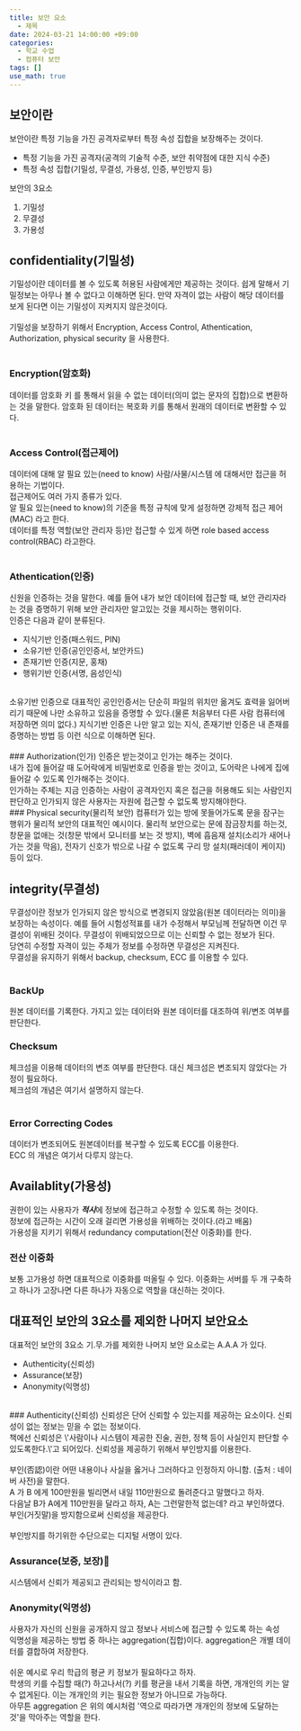 ```yaml
---
title: 보안 요소
  - 제목
date: 2024-03-21 14:00:00 +09:00
categories:
  - 학교 수업
  - 컴퓨터 보안
tags: []
use_math: true
---
```


## 보안이란
보안이란 특정 기능을 가진 공격자로부터 특정 속성 집합을 보장해주는 것이다.<br>
* 특정 기능을 가진 공격자(공격의 기술적 수준, 보안 취약점에 대한 지식 수준)
* 특정 속성 집합(기밀성, 무결성, 가용성, 인증, 부인방지 등)

보안의 3요소<br>
1. 기밀성
2. 무결성
3. 가용성

## confidentiality(기밀성)
기밀성이란 데이터를 볼 수 있도록 허용된 사람에게만 제공하는 것이다. 쉽게 말해서 기밀정보는 아무나 볼 수 없다고 이해하면 된다. 만약 자격이 없는 사람이 해당 데이터를 보게 된다면 이는 기밀성이 지켜지지 않은것이다.<br>
<br>
기밀성을 보장하기 위해서 Encryption, Access Control, Athentication, Authorization, physical security 을 사용한다.<br>
<br>
### Encryption(암호화)
데이터를 암호화 키 를 통해서 읽을 수 없는 데이터(의미 없는 문자의 집합)으로 변환하는 것을 말한다. 암호화 된 데이터는 복호화 키를 통해서 원래의 데이터로 변환할 수 있다.<br>
<br>
### Access Control(접근제어)
데이터에 대해 알 필요 있는(need to know) 사람/사물/시스템 에 대해서만 접근을 허용하는 기법이다.<br>
접근제어도 여러 가지 종류가 있다.<br>
알 필요 있는(need to know)의 기준을 특정 규칙에 맞게 설정하면 강제적 접근 제어(MAC) 라고 한다.<br>
데이터를 특정 역할(보안 관리자 등)만 접근할 수 있게 하면 role based access control(RBAC) 라고한다.<br>
<br>
### Athentication(인증)
신원을 인증하는 것을 말한다. 예를 들어 내가 보안 데이터에 접근할 때, 보안 관리자라는 것을 증명하기 위해 보안 관리자만 알고있는 것을 제시하는 행위이다.<br>
인증은 다음과 같이 분류된다.
* 지식기반 인증(패스워드, PIN)
* 소유기반 인증(공인인증서, 보안카드)
* 존재기반 인증(지문, 홍채)
* 행위기반 인증(서명, 음성인식)
<br>
소유기반 인증으로 대표적인 공인인증서는 단순히 파일의 위치만 옮겨도 효력을 잃어버리기 때문에 나만 소유하고 있음을 증명할 수 있다.(물론 처음부터 다른 사람 컴퓨터에 저장하면 의미 없다.) 지식기반 인증은 나만 알고 있는 지식, 존재기반 인증은 내 존재를 증명하는 방법 등 이런 식으로 이해하면 된다.<br>
<br>
### Authorization(인가)
인증은 받는것이고 인가는 해주는 것이다.<br>
내가 집에 들어갈 때 도어락에게 비밀번호로 인증을 받는 것이고, 도어락은 나에게 집에 들어갈 수 있도록 인가해주는 것이다.<br>
인가하는 주체는 지금 인증하는 사람이 공격자인지 혹은 접근을 허용해도 되는 사람인지 판단하고 인가되지 않은 사용자는 자원에 접근할 수 없도록 방지해야한다.
<br>
### Physical security(물리적 보안)
컴퓨터가 있는 방에 못들어가도록 문을 잠구는 행위가 물리적 보안의 대표적인 예시이다. 물리적 보안으로는 문에 잠금장치를 하는것, 창문을 없애는 것(창문 밖에서 모니터를 보는 것 방지), 벽에 흡음재 설치(소리가 새어나가는 것을 막음), 전자기 신호가 밖으로 나갈 수 없도록 구리 망 설치(패러데이 케이지)등이 있다.
<br>

## integrity(무결성)
무결성이란 정보가 인가되지 않은 방식으로 변경되지 않았음(원본 데이터라는 의미)을 보장하는 속성이다. 예를 들어 시험성적표를 내가 수정해서 부모님께 전달하면 이건 무결성이 위배된 것이다. 무결성이 위배되었으므로 이는 신뢰할 수 없는 정보가 된다.<br>
당연히 수정할 자격이 있는 주체가 정보를 수정하면 무결성은 지켜진다.<br>
무결성을 유지하기 위해서 backup, checksum, ECC 를 이용할 수 있다.<br>
<br>
### BackUp
원본 데이터를 기록한다. 가지고 있는 데이터와 원본 데이터를 대조하여 위/변조 여부를 판단한다.
<br>
### Checksum
체크섬을 이용해 데이터의 변조 여부를 판단한다. 대신 체크섬은 변조되지 않았다는 가정이 필요하다.<br>
체크섬의 개념은 여기서 설명하지 않는다.<br>
<br>
### Error Correcting Codes
데이터가 변조되어도 원본데이터를 복구할 수 있도록 ECC를 이용한다.<br>
ECC 의 개념은 여기서 다루지 않는다.<br>

## Availablity(가용성)
권한이 있는 사용자가 ***적시***에 정보에 접근하고 수정할 수 있도록 하는 것이다.<br>
정보에 접근하는 시간이 오래 걸리면 가용성을 위배하는 것이다.(라고 배움)<br>
가용성을 지키기 위해서 redundancy computation(전산 이중화)를 한다.<br>

### 전산 이중화
보통 고가용성 하면 대표적으로 이중화를 떠올릴 수 있다. 이중화는 서버를 두 개 구축하고 하나가 고장나면 다른 하나가 자동으로 역할을 대신하는 것이다.<br>

## 대표적인 보안의 3요소를 제외한 나머지 보안요소
대표적인 보안의 3요소 기.무.가를 제외한 나머지 보안 요소로는 A.A.A 가 있다.<br>
* Authenticity(신뢰성)
* Assurance(보장)
* Anonymity(익명성)
<br>
### Authenticity(신뢰성)
신뢰성은 단어 신뢰할 수 있는지를 제공하는 요소이다. 신뢰성이 없는 정보는 믿을 수 없는 정보이다.<br>
책에선 신뢰성은 \'사람이나 시스템이 제공한 진술, 권한, 정책 등이 사실인지 판단할 수 있도록한다.\'고 되어있다. 신뢰성을 제공하기 위해서 부인방지를 이용한다.<br>
<br>
부인(否認)이란 어떤 내용이나 사실을 옳거나 그러하다고 인정하지 아니함. (출처 : 네이버 사전)을 말한다.<br>
A 가 B 에게 100만원을 빌리면서 내일 110만원으로 돌려준다고 말했다고 하자.<br>
다음날 B가 A에게 110만원을 달라고 하자, A는 그런말한적 없는데? 라고 부인하였다.<br>
부인(거짓말)을 방지함으로써 신뢰성을 제공한다.<br>
<br>
부인방지를 하기위한 수단으로는 디지털 서명이 있다.<br>

### Assurance(보증, 보장)
시스템에서 신뢰가 제공되고 관리되는 방식이라고 함.<br>

### Anonymity(익명성)
사용자가 자신의 신원을 공개하지 않고 정보나 서비스에 접근할 수 있도록 하는 속성<br>
익명성을 제공하는 방법 중 하나는 aggregation(집합)이다. aggregation은 개별 데이터를 결합하여 저장한다.<br>
<br>
쉬운 예시로 우리 학급의 평균 키 정보가 필요하다고 하자.<br>
학생의 키를 수집할 때(?) 하고나서(?) 키를 평균을 내서 기록을 하면, 개개인의 키는 알 수 없게된다. 이는 개개인의 키는 필요한 정보가 아니므로 가능하다.<br>
아무튼 aggregation 은 위의 예시처럼 \'역으로 따라가면 개개인의 정보에 도달하는 것\'을 막아주는 역할을 한다.
